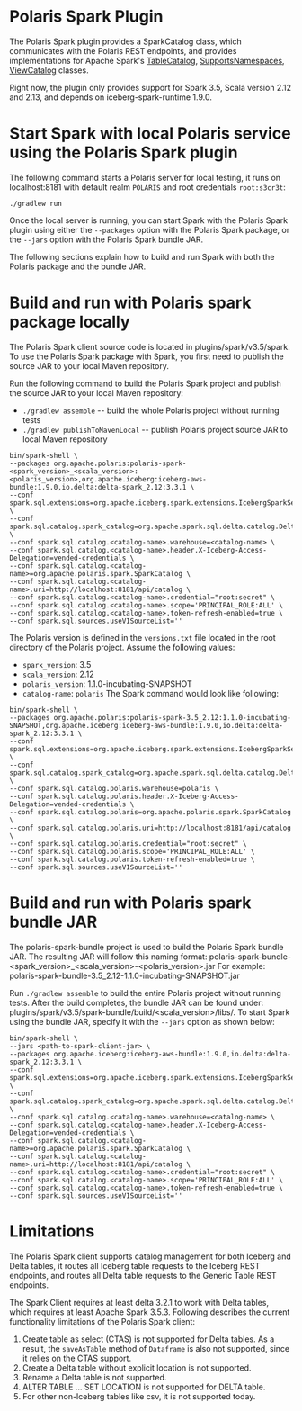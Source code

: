 <!--
  Licensed to the Apache Software Foundation (ASF) under one
  or more contributor license agreements.  See the NOTICE file
  distributed with this work for additional information
  regarding copyright ownership.  The ASF licenses this file
  to you under the Apache License, Version 2.0 (the
  "License"); you may not use this file except in compliance
  with the License.  You may obtain a copy of the License at

   http://www.apache.org/licenses/LICENSE-2.0

  Unless required by applicable law or agreed to in writing,
  software distributed under the License is distributed on an
  "AS IS" BASIS, WITHOUT WARRANTIES OR CONDITIONS OF ANY
  KIND, either express or implied.  See the License for the
  specific language governing permissions and limitations
  under the License.
-->

# Polaris Spark Plugin

The Polaris Spark plugin provides a SparkCatalog class, which communicates with the Polaris
REST endpoints, and provides implementations for Apache Spark's
[TableCatalog](https://github.com/apache/spark/blob/v3.5.5/sql/catalyst/src/main/java/org/apache/spark/sql/connector/catalog/TableCatalog.java),
[SupportsNamespaces](https://github.com/apache/spark/blob/v3.5.5/sql/catalyst/src/main/java/org/apache/spark/sql/connector/catalog/SupportsNamespaces.java),
[ViewCatalog](https://github.com/apache/spark/blob/v3.5.5/sql/catalyst/src/main/java/org/apache/spark/sql/connector/catalog/ViewCatalog.java) classes.

Right now, the plugin only provides support for Spark 3.5, Scala version 2.12 and 2.13,
and depends on iceberg-spark-runtime 1.9.0.

# Start Spark with local Polaris service using the Polaris Spark plugin
The following command starts a Polaris server for local testing, it runs on localhost:8181 with default
realm `POLARIS` and root credentials `root:s3cr3t`:
```shell
./gradlew run
```

Once the local server is running, you can start Spark with the Polaris Spark plugin using either the `--packages`
option with the Polaris Spark package, or the `--jars` option with the Polaris Spark bundle JAR.

The following sections explain how to build and run Spark with both the Polaris package and the bundle JAR.

# Build and run with Polaris spark package locally
The Polaris Spark client source code is located in plugins/spark/v3.5/spark. To use the Polaris Spark package 
with Spark, you first need to publish the source JAR to your local Maven repository.

Run the following command to build the Polaris Spark project and publish the source JAR to your local Maven repository:
- `./gradlew assemble` -- build the whole Polaris project without running tests
- `./gradlew publishToMavenLocal` -- publish Polaris project source JAR to local Maven repository

```shell
bin/spark-shell \
--packages org.apache.polaris:polaris-spark-<spark_version>_<scala_version>:<polaris_version>,org.apache.iceberg:iceberg-aws-bundle:1.9.0,io.delta:delta-spark_2.12:3.3.1 \
--conf spark.sql.extensions=org.apache.iceberg.spark.extensions.IcebergSparkSessionExtensions,io.delta.sql.DeltaSparkSessionExtension \
--conf spark.sql.catalog.spark_catalog=org.apache.spark.sql.delta.catalog.DeltaCatalog \
--conf spark.sql.catalog.<catalog-name>.warehouse=<catalog-name> \
--conf spark.sql.catalog.<catalog-name>.header.X-Iceberg-Access-Delegation=vended-credentials \
--conf spark.sql.catalog.<catalog-name>=org.apache.polaris.spark.SparkCatalog \
--conf spark.sql.catalog.<catalog-name>.uri=http://localhost:8181/api/catalog \
--conf spark.sql.catalog.<catalog-name>.credential="root:secret" \
--conf spark.sql.catalog.<catalog-name>.scope='PRINCIPAL_ROLE:ALL' \
--conf spark.sql.catalog.<catalog-name>.token-refresh-enabled=true \
--conf spark.sql.sources.useV1SourceList=''
```

The Polaris version is defined in the `versions.txt` file located in the root directory of the Polaris project.
Assume the following values:
- `spark_version`: 3.5
- `scala_version`: 2.12
- `polaris_version`: 1.1.0-incubating-SNAPSHOT
- `catalog-name`: `polaris`
The Spark command would look like following:

```shell
bin/spark-shell \
--packages org.apache.polaris:polaris-spark-3.5_2.12:1.1.0-incubating-SNAPSHOT,org.apache.iceberg:iceberg-aws-bundle:1.9.0,io.delta:delta-spark_2.12:3.3.1 \
--conf spark.sql.extensions=org.apache.iceberg.spark.extensions.IcebergSparkSessionExtensions,io.delta.sql.DeltaSparkSessionExtension \
--conf spark.sql.catalog.spark_catalog=org.apache.spark.sql.delta.catalog.DeltaCatalog \
--conf spark.sql.catalog.polaris.warehouse=polaris \
--conf spark.sql.catalog.polaris.header.X-Iceberg-Access-Delegation=vended-credentials \
--conf spark.sql.catalog.polaris=org.apache.polaris.spark.SparkCatalog \
--conf spark.sql.catalog.polaris.uri=http://localhost:8181/api/catalog \
--conf spark.sql.catalog.polaris.credential="root:secret" \
--conf spark.sql.catalog.polaris.scope='PRINCIPAL_ROLE:ALL' \
--conf spark.sql.catalog.polaris.token-refresh-enabled=true \
--conf spark.sql.sources.useV1SourceList=''
```

# Build and run with Polaris spark bundle JAR
The polaris-spark-bundle project is used to build the Polaris Spark bundle JAR. The resulting JAR will follow this naming format:
polaris-spark-bundle-<spark_version>_<scala_version>-<polaris_version>.jar
For example:
polaris-spark-bundle-3.5_2.12-1.1.0-incubating-SNAPSHOT.jar

Run `./gradlew assemble` to build the entire Polaris project without running tests. After the build completes, 
the bundle JAR can be found under: plugins/spark/v3.5/spark-bundle/build/<scala_version>/libs/.
To start Spark using the bundle JAR, specify it with the `--jars` option as shown below:

```shell
bin/spark-shell \
--jars <path-to-spark-client-jar> \
--packages org.apache.iceberg:iceberg-aws-bundle:1.9.0,io.delta:delta-spark_2.12:3.3.1 \
--conf spark.sql.extensions=org.apache.iceberg.spark.extensions.IcebergSparkSessionExtensions,io.delta.sql.DeltaSparkSessionExtension \
--conf spark.sql.catalog.spark_catalog=org.apache.spark.sql.delta.catalog.DeltaCatalog \
--conf spark.sql.catalog.<catalog-name>.warehouse=<catalog-name> \
--conf spark.sql.catalog.<catalog-name>.header.X-Iceberg-Access-Delegation=vended-credentials \
--conf spark.sql.catalog.<catalog-name>=org.apache.polaris.spark.SparkCatalog \
--conf spark.sql.catalog.<catalog-name>.uri=http://localhost:8181/api/catalog \
--conf spark.sql.catalog.<catalog-name>.credential="root:secret" \
--conf spark.sql.catalog.<catalog-name>.scope='PRINCIPAL_ROLE:ALL' \
--conf spark.sql.catalog.<catalog-name>.token-refresh-enabled=true \
--conf spark.sql.sources.useV1SourceList=''
```

# Limitations
The Polaris Spark client supports catalog management for both Iceberg and Delta tables, it routes all Iceberg table
requests to the Iceberg REST endpoints, and routes all Delta table requests to the Generic Table REST endpoints.

The Spark Client requires at least delta 3.2.1 to work with Delta tables, which requires at least Apache Spark 3.5.3.
Following describes the current functionality limitations of the Polaris Spark client:
1) Create table as select (CTAS) is not supported for Delta tables. As a result, the `saveAsTable` method of `Dataframe`
   is also not supported, since it relies on the CTAS support.
2) Create a Delta table without explicit location is not supported.
3) Rename a Delta table is not supported.
4) ALTER TABLE ... SET LOCATION is not supported for DELTA table.
5) For other non-Iceberg tables like csv, it is not supported today.
